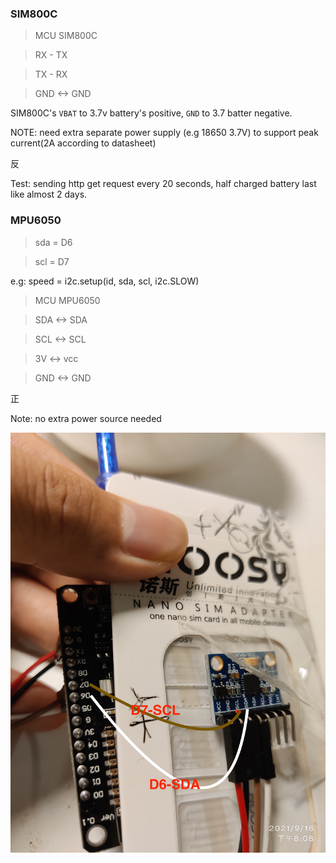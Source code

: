 ### SIM800C


> MCU  SIM800C

> RX - TX  

> TX - RX

> GND <-> GND


SIM800C's `VBAT` to 3.7v battery's positive, `GND` to 3.7 batter negative.


NOTE: need extra separate power supply (e.g 18650 3.7V) to support peak current(2A according to datasheet)


反

Test: sending http get request every 20 seconds, half charged battery last like almost 2 days.


### MPU6050

> sda = D6

> scl = D7

e.g: speed = i2c.setup(id, sda, scl, i2c.SLOW) 

> MCU   MPU6050

> SDA <-> SDA

> SCL <-> SCL 

> 3V  <-> vcc

> GND <-> GND

正

Note: no extra power source needed


![wire](./mpu6050.jpg)
